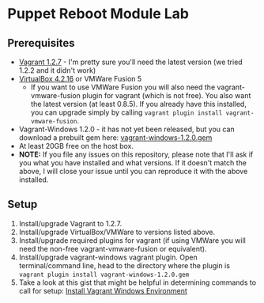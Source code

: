 Puppet Reboot Module Lab
============================
  
## Prerequisites

 * [Vagrant 1.2.7](http://downloads.vagrantup.com/tags/v1.2.7) - I'm pretty sure you'll need the latest version (we tried 1.2.2 and it didn't work)
 * [VirtualBox 4.2.16](https://www.virtualbox.org/wiki/Downloads) or VMWare Fusion 5
    * If you want to use VMWare Fusion you will also need the vagrant-vmware-fusion plugin for vagrant (which is not free). You also want the latest version (at least 0.8.5). If you already have this installed, you can upgrade simply by calling `vagrant plugin install vagrant-vmware-fusion`.
 * Vagrant-Windows 1.2.0 - it has not yet been released, but you can download a prebuilt gem here: [vagrant-windows-1.2.0.gem](http://tinyurl.com/winvagrantgem)
 * At least 20GB free on the host box.
 * **NOTE:** If you file any issues on this repository, please note that I'll ask if you what you have installed and what versions. If it doesn't match the above, I will close your issue until you can reproduce it with the above installed.

## Setup

 1. Install/upgrade Vagrant to 1.2.7.
 1. Install/upgrade VirtualBox/VMWare to versions listed above.
 1. Install/upgrade required plugins for vagrant (if using VMWare you will need the non-free vagrant-vmware-fusion or equivalent).
 1. Install/upgrade vagrant-windows vagrant plugin. Open terminal/command line, head to the directory where the plugin is `vagrant plugin install vagrant-windows-1.2.0.gem`
 1. Take a look at this gist that might be helpful in determining commands to call for setup: [Install Vagrant Windows Environment](https://gist.github.com/ferventcoder/6251225)